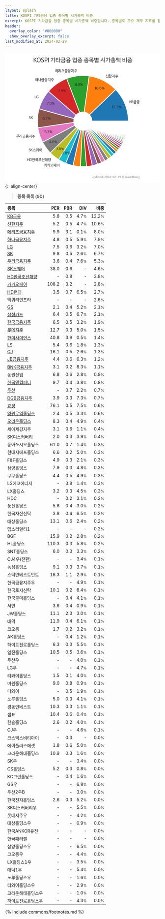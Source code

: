 ```yaml
---
layout: splash
title: KOSPI 기타금융 업종 종목별 시가총액 비중
excerpt: KOSPI 기타금융 업종 종목별 시가총액 비중입니다. 종목별로 주요 재무 지표를 함께 표시합니다.
header:
  overlay_color: "#800000"
  show_overlay_excerpt: false
last_modified_at: 2024-02-29
---
```



![KOSPI 기타금융 업종 종목별 시가총액 비중](/stats/sector/images/kospi_업종_기타금융_종목.png){: .align-center}


> **종목 목록 (90)**<a id="list"></a>

| **종목** | **PER** | **PBR** | **DIV** | **비중** |
| :------- | ------: | ------: | ------: | -------: |
| [KB금융](/105560/) | 5.8 | 0.5 | 4.7<small>%</small> | 12.2<small>%</small> |
| [신한지주](/055550/) | 5.2 | 0.5 | 4.7<small>%</small> | 10.6<small>%</small> |
| [메리츠금융지주](/138040/) | 9.9 | 3.1 | 0.1<small>%</small> | 8.0<small>%</small> |
| [하나금융지주](/086790/) | 4.8 | 0.5 | 5.9<small>%</small> | 7.9<small>%</small> |
| [LG](/003550/) | 7.5 | 0.6 | 3.2<small>%</small> | 7.0<small>%</small> |
| [SK](/034730/) | 9.8 | 0.5 | 2.6<small>%</small> | 6.7<small>%</small> |
| [우리금융지주](/316140/) | 3.6 | 0.4 | 7.6<small>%</small> | 5.3<small>%</small> |
| [SK스퀘어](/402340/) | 38.0 | 0.6 | - | 4.6<small>%</small> |
| [HD한국조선해양](/009540/) | - | 0.8 | - | 3.8<small>%</small> |
| [카카오페이](/377300/) | 108.2 | 3.2 | - | 2.8<small>%</small> |
| [HD현대](/267250/) | 3.5 | 0.7 | 6.5<small>%</small> | 2.7<small>%</small> |
| 맥쿼리인프라 | - | - | - | 2.6<small>%</small> |
| [GS](/078930/) | 2.1 | 0.4 | 5.2<small>%</small> | 2.1<small>%</small> |
| [삼성카드](/029780/) | 6.4 | 0.5 | 6.7<small>%</small> | 2.1<small>%</small> |
| [한국금융지주](/071050/) | 6.5 | 0.5 | 3.2<small>%</small> | 1.9<small>%</small> |
| [롯데지주](/004990/) | 12.7 | 0.3 | 5.0<small>%</small> | 1.5<small>%</small> |
| [한미사이언스](/008930/) | 40.8 | 3.9 | 0.5<small>%</small> | 1.4<small>%</small> |
| [LS](/006260/) | 5.4 | 0.6 | 1.8<small>%</small> | 1.3<small>%</small> |
| [CJ](/001040/) | 16.1 | 0.5 | 2.6<small>%</small> | 1.3<small>%</small> |
| [JB금융지주](/175330/) | 4.4 | 0.6 | 6.3<small>%</small> | 1.2<small>%</small> |
| [BNK금융지주](/138930/) | 3.1 | 0.2 | 8.3<small>%</small> | 1.1<small>%</small> |
| 동원산업 | 6.8 | 0.6 | 2.8<small>%</small> | 0.9<small>%</small> |
| [한국앤컴퍼니](/000240/) | 9.7 | 0.4 | 3.8<small>%</small> | 0.8<small>%</small> |
| [두산](/000150/) | - | 0.7 | 2.2<small>%</small> | 0.7<small>%</small> |
| [DGB금융지주](/139130/) | 3.9 | 0.3 | 7.3<small>%</small> | 0.7<small>%</small> |
| [효성](/004800/) | 76.1 | 0.5 | 7.5<small>%</small> | 0.6<small>%</small> |
| [영원무역홀딩스](/009970/) | 2.4 | 0.5 | 3.3<small>%</small> | 0.6<small>%</small> |
| [오리온홀딩스](/001800/) | 8.3 | 0.4 | 4.9<small>%</small> | 0.4<small>%</small> |
| 세아제강지주 | 3.1 | 0.6 | 1.1<small>%</small> | 0.4<small>%</small> |
| SK디스커버리 | 2.0 | 0.3 | 3.9<small>%</small> | 0.4<small>%</small> |
| 동아쏘시오홀딩스 | 61.0 | 0.7 | 1.4<small>%</small> | 0.3<small>%</small> |
| 현대지에프홀딩스 | 6.6 | 0.2 | 5.0<small>%</small> | 0.3<small>%</small> |
| F&F홀딩스 | 4.9 | 0.3 | 2.1<small>%</small> | 0.3<small>%</small> |
| 삼양홀딩스 | 7.9 | 0.3 | 4.8<small>%</small> | 0.3<small>%</small> |
| 쿠쿠홀딩스 | 4.4 | 0.5 | 4.9<small>%</small> | 0.3<small>%</small> |
| LS에코에너지 | - | 3.8 | 1.4<small>%</small> | 0.3<small>%</small> |
| LX홀딩스 | 3.2 | 0.3 | 4.5<small>%</small> | 0.3<small>%</small> |
| HDC | - | 0.2 | 3.1<small>%</small> | 0.2<small>%</small> |
| 풍산홀딩스 | 5.6 | 0.4 | 3.0<small>%</small> | 0.2<small>%</small> |
| 한국자산신탁 | 3.8 | 0.4 | 6.5<small>%</small> | 0.2<small>%</small> |
| 대상홀딩스 | 13.1 | 0.6 | 2.4<small>%</small> | 0.2<small>%</small> |
| 맵스리얼티1 | - | - | - | 0.2<small>%</small> |
| BGF | 15.9 | 0.2 | 2.8<small>%</small> | 0.2<small>%</small> |
| HL홀딩스 | 110.3 | 0.3 | 5.8<small>%</small> | 0.2<small>%</small> |
| SNT홀딩스 | 6.0 | 0.3 | 3.3<small>%</small> | 0.2<small>%</small> |
| CJ4우(전환) | - | - | 3.4<small>%</small> | 0.1<small>%</small> |
| 농심홀딩스 | 9.1 | 0.3 | 3.7<small>%</small> | 0.1<small>%</small> |
| 스틱인베스트먼트 | 16.3 | 1.1 | 2.9<small>%</small> | 0.1<small>%</small> |
| 한국금융지주우 | - | - | 4.9<small>%</small> | 0.1<small>%</small> |
| 한국토지신탁 | 10.1 | 0.2 | 8.4<small>%</small> | 0.1<small>%</small> |
| 한국콜마홀딩스 | - | 0.4 | 4.1<small>%</small> | 0.1<small>%</small> |
| 서연 | 3.6 | 0.4 | 0.9<small>%</small> | 0.1<small>%</small> |
| JW홀딩스 | 11.1 | 2.3 | 3.0<small>%</small> | 0.1<small>%</small> |
| 대덕 | 11.9 | 0.4 | 6.1<small>%</small> | 0.1<small>%</small> |
| 코오롱 | 1.7 | 0.2 | 3.2<small>%</small> | 0.1<small>%</small> |
| AK홀딩스 | - | 0.4 | 1.2<small>%</small> | 0.1<small>%</small> |
| 하이트진로홀딩스 | 6.3 | 0.3 | 5.5<small>%</small> | 0.1<small>%</small> |
| 일진홀딩스 | 10.5 | 0.5 | 3.6<small>%</small> | 0.1<small>%</small> |
| 두산우 | - | - | 4.0<small>%</small> | 0.1<small>%</small> |
| LG우 | - | - | 4.7<small>%</small> | 0.1<small>%</small> |
| 티와이홀딩스 | 1.5 | 0.1 | 4.0<small>%</small> | 0.1<small>%</small> |
| 미원홀딩스 | 9.0 | 0.8 | 0.9<small>%</small> | 0.1<small>%</small> |
| 디와이 | - | 0.5 | 1.9<small>%</small> | 0.1<small>%</small> |
| 노루홀딩스 | 5.0 | 0.3 | 4.1<small>%</small> | 0.1<small>%</small> |
| 경동인베스트 | 10.3 | 0.3 | 1.1<small>%</small> | 0.1<small>%</small> |
| 샘표 | 10.4 | 0.6 | 0.4<small>%</small> | 0.1<small>%</small> |
| 한솔홀딩스 | 2.6 | 0.2 | 4.0<small>%</small> | 0.1<small>%</small> |
| CJ우 | - | - | 4.6<small>%</small> | 0.1<small>%</small> |
| 코스맥스비티아이 | - | 0.3 | - | 0.0<small>%</small> |
| 에이플러스에셋 | 1.8 | 0.6 | 5.0<small>%</small> | 0.0<small>%</small> |
| 크라운해태홀딩스 | 10.9 | 0.3 | 1.6<small>%</small> | 0.0<small>%</small> |
| SK우 | - | - | 3.4<small>%</small> | 0.0<small>%</small> |
| CS홀딩스 | 5.2 | 0.3 | 0.8<small>%</small> | 0.0<small>%</small> |
| KC그린홀딩스 | - | 0.4 | 1.6<small>%</small> | 0.0<small>%</small> |
| GS우 | - | - | 6.8<small>%</small> | 0.0<small>%</small> |
| 두산2우B | - | - | 3.0<small>%</small> | 0.0<small>%</small> |
| 한국전자홀딩스 | 2.6 | 0.3 | 5.2<small>%</small> | 0.0<small>%</small> |
| SK디스커버리우 | - | - | 5.5<small>%</small> | 0.0<small>%</small> |
| 롯데지주우 | - | - | 4.2<small>%</small> | 0.0<small>%</small> |
| 대상홀딩스우 | - | - | 0.9<small>%</small> | 0.0<small>%</small> |
| 한국ANKOR유전 | - | - | - | 0.0<small>%</small> |
| 한국패러랠 | - | - | - | 0.0<small>%</small> |
| 삼양홀딩스우 | - | - | 6.5<small>%</small> | 0.0<small>%</small> |
| 코오롱우 | - | - | 4.4<small>%</small> | 0.0<small>%</small> |
| LX홀딩스1우 | - | - | 3.5<small>%</small> | 0.0<small>%</small> |
| 대덕1우 | - | - | 5.4<small>%</small> | 0.0<small>%</small> |
| 노루홀딩스우 | - | - | 1.6<small>%</small> | 0.0<small>%</small> |
| 티와이홀딩스우 | - | - | 2.9<small>%</small> | 0.0<small>%</small> |
| 크라운해태홀딩스우 | - | - | 1.0<small>%</small> | 0.0<small>%</small> |
| 하이트진로홀딩스우 | - | - | 4.3<small>%</small> | 0.0<small>%</small> |

{% include commons/footnotes.md %}